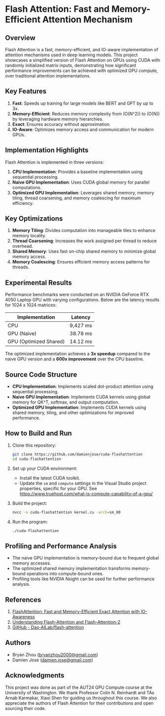 # Flash Attention: Fast and Memory-Efficient Attention Mechanism

## Overview
Flash Attention is a fast, memory-efficient, and IO-aware implementation of attention mechanisms used in deep learning models. 
This project showcases a simplified version of Flash Attention on GPUs using CUDA with randomly initialized matrix inputs, demonstrating how significant performance improvements can be achieved with optimized GPU compute, over traditional attention implementations.

## Key Features
1. **Fast**: Speeds up training for large models like BERT and GPT by up to 3x.
2. **Memory-Efficient**: Reduces memory complexity from \(O(N^2)\) to \(O(N)\) by leveraging hardware memory hierarchies.
3. **Exact**: Ensures accuracy without approximation.
4. **IO-Aware**: Optimizes memory access and communication for modern GPUs.

## Implementation Highlights
Flash Attention is implemented in three versions:
1. **CPU Implementation**: Provides a baseline implementation using sequential processing.
2. **Naive GPU Implementation**: Uses CUDA global memory for parallel computations.
3. **Optimized GPU Implementation**: Leverages shared memory, memory tiling, thread coarsening, and memory coalescing for maximum efficiency.

## Key Optimizations
1. **Memory Tiling**: Divides computation into manageable tiles to enhance memory locality.
2. **Thread Coarsening**: Increases the work assigned per thread to reduce overhead.
3. **Shared Memory**: Uses fast on-chip shared memory to minimize global memory access.
4. **Memory Coalescing**: Ensures efficient memory access patterns for threads.

## Experimental Results
Performance benchmarks were conducted on an NVIDIA GeForce RTX 4050 Laptop GPU with varying configurations. Below are the latency results for 1024 x 1024 matrices:

| Implementation            | Latency    |
|---------------------------|------------|
| CPU                       | 9,427 ms   |
| GPU (Naive)               | 38.78 ms   |
| GPU (Optimized Shared)    | 14.12 ms   |

The optimized implementation achieves a **3x speedup** compared to the naive GPU version and a **600x improvement** over the CPU baseline.

## Source Code Structure
- **CPU Implementation**: Implements scaled dot-product attention using sequential processing.
- **Naive GPU Implementation**: Implements CUDA kernels using global memory for QK^T, softmax, and output computation.
- **Optimized GPU Implementation**: Implements CUDA kernels using shared memory, tiling, and other optimizations for improved performance.

## How to Build and Run
1. Clone this repository:
   ```bash
   git clone https://github.com/damienjose/cuda-flashattention
   cd cuda-flashattention
   ```

2. Set up your CUDA environment:
   - Install the latest CUDA toolkit.
   - Update the `sm` and `compute` settings in the Visual Studio project properties, specific for your GPU. See https://www.truehost.com/what-is-compute-capability-of-a-gpu/

3. Build the project:
   ```bash
   nvcc -o cuda-flashattention kernel.cu -arch=sm_80
   ```

4. Run the program:
   ```bash
   ./cuda-flashattention
   ```

## Profiling and Performance Analysis
- The naive GPU implementation is memory-bound due to frequent global memory accesses.
- The optimized shared memory implementation transforms memory-bound operations into compute-bound ones.
- Profiling tools like NVIDIA Nsight can be used for further performance analysis.

## References
1. [FlashAttention: Fast and Memory-Efficient Exact Attention with IO-Awareness](https://arxiv.org/abs/2205.14135)
2. [Understanding Flash-Attention and Flash-Attention-2](https://towardsai.net/p/artificial-intelligence/understanding-flash-attention-and-flash-attention-2-the-path-to-scale-the-context-lenght-of-language-models)
3. [GitHub - Dao-AILab/flash-attention](https://github.com/Dao-AILab/flash-attention)

## Authors
- Bryan Zhou ([bryanzhou2000@gmail.com](mailto:bryanzhou2000@gmail.com))
- Damien Jose ([damien.jose@gmail.com](mailto:damien.jose@gmail.com))

## Acknowledgments
This project was done as part of the AUT24 GPU Compute course at the University of Washington. We thank Professor Colin N. Reinhardt and TAs Arnab Karmakar, Xiaxi Shen for guiding us throughout this course. We also appreciate the authors of Flash Attention for their contributions and open sourcing their code.
